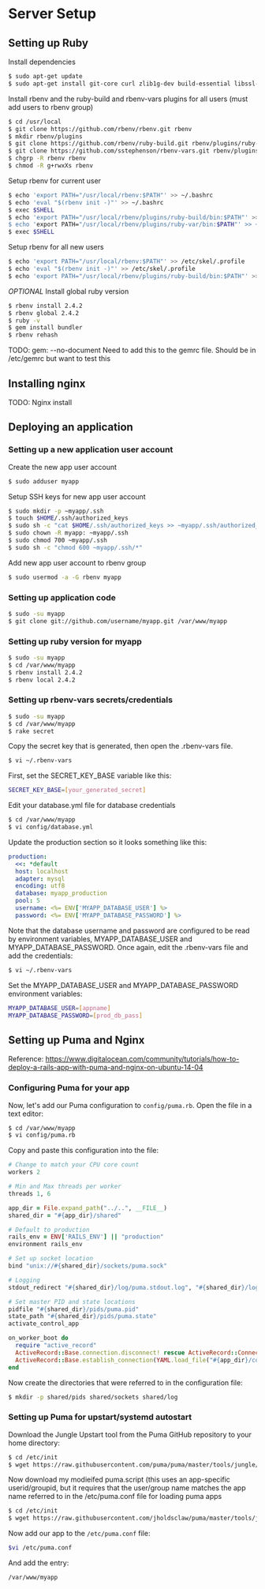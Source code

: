 # Server Setup
## Setting up Ruby
Install dependencies
```bash
$ sudo apt-get update
$ sudo apt-get install git-core curl zlib1g-dev build-essential libssl-dev libreadline-dev libyaml-dev libsqlite3-dev sqlite3 libxml2-dev libxslt1-dev libcurl4-openssl-dev python-software-properties libffi-dev nodejs
```
Install rbenv and the ruby-build and rbenv-vars plugins for all users (must add users to rbenv group)
```bash
$ cd /usr/local
$ git clone https://github.com/rbenv/rbenv.git rbenv
$ mkdir rbenv/plugins
$ git clone https://github.com/rbenv/ruby-build.git rbenv/plugins/ruby-build
$ git clone https://github.com/sstephenson/rbenv-vars.git rbenv/plugins/ruby-vars
$ chgrp -R rbenv rbenv
$ chmod -R g+rwxXs rbenv
```
Setup rbenv for current user
```bash
$ echo 'export PATH="/usr/local/rbenv:$PATH"' >> ~/.bashrc
$ echo 'eval "$(rbenv init -)"' >> ~/.bashrc
$ exec $SHELL
$ echo 'export PATH="/usr/local/rbenv/plugins/ruby-build/bin:$PATH"' >> ~/.bashrc (I DON'T THINK I NEED THIS!!!)
$ echo 'export PATH="/usr/local/rbenv/plugins/ruby-var/bin:$PATH"' >> ~/.bashrc (I DON'T THINK I NEED THIS!!!)
$ exec $SHELL
```
Setup rbenv for all new users
```bash
$ echo 'export PATH="/usr/local/rbenv:$PATH"' >> /etc/skel/.profile
$ echo 'eval "$(rbenv init -)"' >> /etc/skel/.profile
$ echo 'export PATH="/usr/local/rbenv/plugins/ruby-build/bin:$PATH"' >> /etc/skel/.profile
```
*OPTIONAL* Install global ruby version
```bash
$ rbenv install 2.4.2
$ rbenv global 2.4.2
$ ruby -v
$ gem install bundler
$ rbenv rehash
```
TODO: gem: --no-document
Need to add this to the gemrc file. 
Should be in /etc/gemrc but want to test this

## Installing nginx
TODO: Nginx install

## Deploying an application
### Setting up a new application user account
Create the new app user account
```bash
$ sudo adduser myapp
```
Setup SSH keys for new app user account
```bash
$ sudo mkdir -p ~myapp/.ssh
$ touch $HOME/.ssh/authorized_keys
$ sudo sh -c "cat $HOME/.ssh/authorized_keys >> ~myapp/.ssh/authorized_keys"
$ sudo chown -R myapp: ~myapp/.ssh
$ sudo chmod 700 ~myapp/.ssh
$ sudo sh -c "chmod 600 ~myapp/.ssh/*"
```
Add new app user account to rbenv group
```bash 
$ sudo usermod -a -G rbenv myapp
```
### Setting up application code
```bash
$ sudo -su myapp
$ git clone git://github.com/username/myapp.git /var/www/myapp
```
### Setting up ruby version for myapp
```bash
$ sudo -su myapp
$ cd /var/www/myapp
$ rbenv install 2.4.2
$ rbenv local 2.4.2
```
### Setting up rbenv-vars secrets/credentials
```bash
$ sudo -su myapp
$ cd /var/www/myapp
$ rake secret
```
Copy the secret key that is generated, then open the .rbenv-vars file.
```bash 
$ vi ~/.rbenv-vars
```
First, set the SECRET_KEY_BASE variable like this:
```bash 
SECRET_KEY_BASE=[your_generated_secret]
```
Edit your database.yml file for database credentials
```bash 
$ cd /var/www/myapp
$ vi config/database.yml
```
Update the production section so it looks something like this:
```yaml
production:
  <<: *default
  host: localhost
  adapter: mysql
  encoding: utf8
  database: myapp_production
  pool: 5
  username: <%= ENV['MYAPP_DATABASE_USER'] %>
  password: <%= ENV['MYAPP_DATABASE_PASSWORD'] %>
```
Note that the database username and password are configured to be read by environment variables, MYAPP_DATABASE_USER and MYAPP_DATABASE_PASSWORD.  Once again, edit the .rbenv-vars file and add the credentials:
```bash 
$ vi ~/.rbenv-vars
```
Set the MYAPP_DATABASE_USER and MYAPP_DATABASE_PASSWORD environment variables: 
```bash 
MYAPP_DATABASE_USER=[appname]
MYAPP_DATABASE_PASSWORD=[prod_db_pass]
```

## Setting up Puma and Nginx
Reference: 
https://www.digitalocean.com/community/tutorials/how-to-deploy-a-rails-app-with-puma-and-nginx-on-ubuntu-14-04

### Configuring Puma for your app
Now, let's add our Puma configuration to `config/puma.rb`. Open the file in a text editor:
``` bash
$ cd /var/www/myapp
$ vi config/puma.rb
```
Copy and paste this configuration into the file:
``` ruby
# Change to match your CPU core count
workers 2

# Min and Max threads per worker
threads 1, 6

app_dir = File.expand_path("../..", __FILE__)
shared_dir = "#{app_dir}/shared"

# Default to production
rails_env = ENV['RAILS_ENV'] || "production"
environment rails_env

# Set up socket location
bind "unix://#{shared_dir}/sockets/puma.sock"

# Logging
stdout_redirect "#{shared_dir}/log/puma.stdout.log", "#{shared_dir}/log/puma.stderr.log", true

# Set master PID and state locations
pidfile "#{shared_dir}/pids/puma.pid"
state_path "#{shared_dir}/pids/puma.state"
activate_control_app

on_worker_boot do
  require "active_record"
  ActiveRecord::Base.connection.disconnect! rescue ActiveRecord::ConnectionNotEstablished
  ActiveRecord::Base.establish_connection(YAML.load_file("#{app_dir}/config/database.yml")[rails_env])
end
```
Now create the directories that were referred to in the configuration file:
``` bash
$ mkdir -p shared/pids shared/sockets shared/log
``` 
### Setting up Puma for upstart/systemd autostart
Download the Jungle Upstart tool from the Puma GitHub repository to your home directory:
```bash 
$ cd /etc/init
$ wget https://raw.githubusercontent.com/puma/puma/master/tools/jungle/upstart/puma-manager.conf
``` 
Now download my modieifed puma.script (this uses an app-specific userid/groupid, but it requires that the user/group name matches the app name referred to in the /etc/puma.conf file for loading puma apps
``` bash
$ cd /etc/init
$ wget https://raw.githubusercontent.com/jholdsclaw/puma/master/tools/jungle/upstart/puma.conf
``` 
Now add our app to the ```/etc/puma.conf``` file:
``` bash
$vi /etc/puma.conf
```
And add the entry: 
``` bash
/var/www/myapp
```
